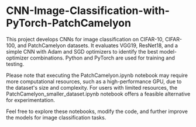 # CNN-Image-Classification-with-PyTorch-PatchCamelyon
This project develops CNNs for image classification on CIFAR-10, CIFAR-100, and PatchCamelyon datasets. It evaluates VGG19, ResNet18, and a simple CNN with Adam and SGD optimizers to identify the best model-optimizer combinations. Python and PyTorch are used for training and testing.

Please note that executing the PatchCamelyon.ipynb notebook may require more computational resources, such as a high-performance GPU, due to the dataset's size and complexity. For users with limited resources, the PatchCamelyon_smaller_dataset.ipynb notebook offers a feasible alternative for experimentation.

Feel free to explore these notebooks, modify the code, and further improve the models for image classification tasks.
